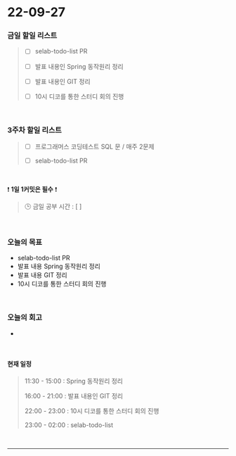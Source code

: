 # 22-09-27

### 금일 할일 리스트
> - [ ]  selab-todo-list PR
>
> - [ ]  발표 내용인 Spring 동작원리 정리
>
> - [ ]  발표 내용인 GIT 정리
>
> - [ ]  10시 디코를 통한 스터디 회의 진행

<br/>

### 3주차 할일 리스트  

> - [ ]  프로그래머스 코딩테스트 SQL 문 / 매주 2문제  
>
> - [ ]  selab-todo-list PR

<br/>

❗ **1일 1커밋은 필수** ❗
> 🕒 금일 공부 시간 :  [  ]    
  
<br/>

### 오늘의 목표
- selab-todo-list PR
- 발표 내용 Spring 동작원리 정리
- 발표 내용 GIT 정리
- 10시 디코를 통한 스터디 회의 진행

<br>

### 오늘의 회고
- 


<br>

#### 현재 일정  
> 11:30 - 15:00 : Spring 동작원리 정리
>
> 16:00 - 21:00 : 발표 내용인 GIT 정리
>
> 22:00 - 23:00 : 10시 디코를 통한 스터디 회의 진행
>
> 23:00 - 02:00 : selab-todo-list

<br/>

------------  
